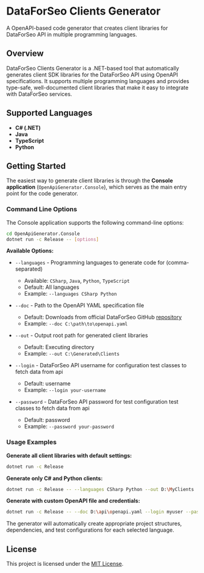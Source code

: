 # DataForSeo Clients Generator

A OpenAPI-based code generator that creates client libraries for DataForSeo API in multiple programming languages.

## Overview

DataForSeo Clients Generator is a .NET-based tool that automatically generates client SDK libraries for the DataForSeo API using OpenAPI specifications. It supports multiple programming languages and provides type-safe, well-documented client libraries that make it easy to integrate with DataForSeo services.

## Supported Languages

- **C# (.NET)**
- **Java**
- **TypeScript**
- **Python**

## Getting Started

The easiest way to generate client libraries is through the **Console application** (`OpenApiGenerator.Console`), which serves as the main entry point for the code generator.

### Command Line Options

The Console application supports the following command-line options:

```bash
cd OpenApiGenerator.Console
dotnet run -c Release -- [options]
```

**Available Options:**

- `--languages` - Programming languages to generate code for (comma-separated)
  - Available: `CSharp`, `Java`, `Python`, `TypeScript`
  - Default: All languages
  - Example: `--languages CSharp Python`

- `--doc` - Path to the OpenAPI YAML specification file
  - Default: Downloads from official DataForSeo GitHub [repository](https://github.com/dataforseo/OpenApiDocumentation)
  - Example: `--doc C:\path\to\openapi.yaml`

- `--out` - Output root path for generated client libraries
  - Default: Executing directory
  - Example: `--out C:\Generated\Clients`

- `--login` - DataForSeo API username for configuration test classes to fetch data from api
  - Default: username
  - Example: `--login your-username`

- `--password` - DataForSeo API password for test configuration test classes to fetch data from api
  - Default: password
  - Example: `--password your-password`

### Usage Examples

**Generate all client libraries with default settings:**
```bash
dotnet run -c Release
```

**Generate only C# and Python clients:**
```bash
dotnet run -c Release -- --languages CSharp Python --out D:\MyClients
```

**Generate with custom OpenAPI file and credentials:**
```bash
dotnet run -c Release -- --doc D:\api\openapi.yaml --login myuser --password mypass --out C:\Output
```

The generator will automatically create appropriate project structures, dependencies, and test configurations for each selected language.

## License

This project is licensed under the [MIT License](LICENSE).
